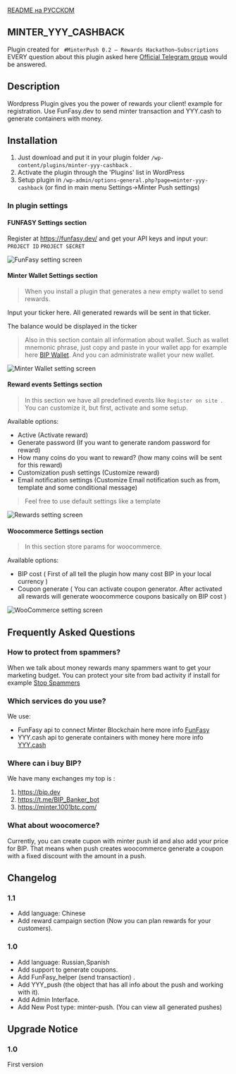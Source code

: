 [README на РУССКОМ](README_RU.md "README_RU.md")
## MINTER_YYY_CASHBACK ##

Plugin created for ` #MinterPush 0.2 – Rewards Hackathon–Subscriptions`
EVERY question about this plugin asked here [Official Telegram group](https://t.me/mntshop_official_group "https://t.me/mntshop_official_group")  would be answered.

## Description ##


Wordpress Plugin gives you the power of rewards your client! example for registration.
 Use FunFasy.dev to send minter transaction and YYY.cash to generate containers with money.


## Installation ##

1. Just download and put it in your plugin folder
 `/wp-content/plugins/minter-yyy-cashback` .
2. Activate the plugin through the 'Plugins' list in WordPress
3. Setup plugin in `/wp-admin/options-general.php?page=minter-yyy-cashback` (or find in main menu Settings->Minter Push settings)

### In plugin settings ###

#### FUNFASY Settings section ####

Register at https://funfasy.dev/ and get your API keys and input your:
`PROJECT ID`
`PROJECT SECRET`

![FunFasy setting screen](assets/screenshot-2.png)

#### Minter Wallet Settings section ####
>When you install a plugin that generates a new empty wallet to send rewards.

Input your ticker here. All generated rewards will be sent in that ticker.

The balance would be displayed in the ticker 

>Also in this section contain all information about wallet. Such as wallet mnemonic phrase, just copy and paste in your wallet app for example here [BIP Wallet](https://wallet.bip.to "BIP Wallet"). And you can administrate wallet your new wallet.

![Minter Wallet setting screen](assets/screenshot-4.png)

#### Reward events Settings section ####
>In this section we have all predefined events like `Register on site `. You can customize it, but first, activate and some setup.

Available options:
- Active (Activate reward)
- Generate password (If you want to generate random password for reward)
- How many coins do you want to reward? (how many coins will be sent for this reward)
- Customization push settings (Customize reward)
- Email notification settings (Customize Email notification such as from, template and some conditional message)

>Feel free to use default settings like a template 

![Rewards setting screen](assets/screenshot-5.png)


#### Woocommerce Settings section ####

>In this section store params for woocommerce.

Available options:
- BIP cost ( First of all tell the plugin how many cost BIP in your local currency )
- Coupon generate ( You can activate coupon generator. After activated all rewards will generate woocommerce coupons basically on BIP cost )
 
![WooCommerce setting screen](assets/screenshot-3.png)

## Frequently Asked Questions ##

### How to protect from spammers? ###

When we talk about money rewards many spammers want to get your marketing budget.
 You can protect your site from bad activity if install for example [Stop Spammers](https://wordpress.org/plugins/stop-spammer-registrations-plugin/ "https://wordpress.org/plugins/stop-spammer-registrations-plugin/")

### Which services do you use? ###

We use:
 * FunFasy api to connect Minter Blockchain here more info [FunFasy](https://funfasy.dev/ "https://funfasy.dev/")
 * YYY.cash api to generate containers with money here more info [YYY.cash](https://push.money/swagger "https://push.money/swagger")

### Where can i buy BIP? ###

We have many exchanges my top is :
1. https://bip.dev
2. https://t.me/BIP_Banker_bot
3. https://minter.1001btc.com/


### What about woocomerce? ###

Currently, you can create cupon with minter push id and also add your price for BIP.
 That means when push creates woocommerce generate a coupon with a fixed discount with the amount in a push.


## Changelog ##

### 1.1 ###

* Add language: Chinese
* Add reward campaign section (Now you can plan rewards for your customers).


### 1.0 ###
* Add language: Russian,Spanish
* Add support to generate coupons. 
* Add FunFasy_helper (send transaction) .
* Add YYY_push (the object that has all info about the push and working with it).
* Add Admin Interface.
* Add New Post type: minter-push. (You can view all generated pushes)



## Upgrade Notice ##

### 1.0 ###
First version
